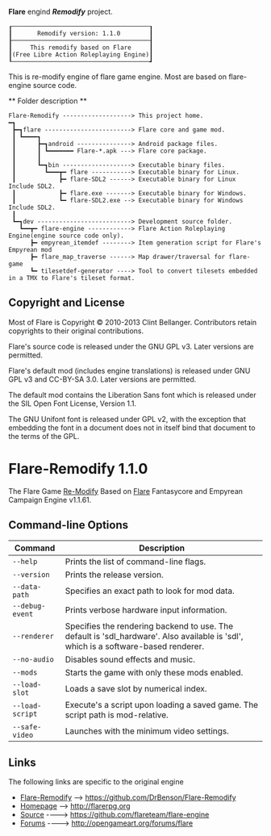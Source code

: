 
**Flare** engind **_Remodify_** project.
```
┎──────────────────────────────────────┒
┃       Remodify version: 1.1.0        ┃
┠──────────────────────────────────────┨
┃     This remodify based on Flare     ┃
┃(Free Libre Action Roleplaying Engine)┃
┖──────────────────────────────────────┛
```
  This is re-modify engine of flare game engine. Most are based on flare-engine source code.

** Folder description **
```
Flare-Remodify -------------------> This project home.
━┓
 ┣━┓flare ------------------------> Flare core and game mod.
 ┃ ┗━━━━┓
 ┃      ┣━┓android ---------------> Android package files.
 ┃      ┃ ┗━━━━━━━ Flare-*.apk ---> Flare core package.
 ┃      ┃
 ┃      ┗━┓bin -------------------> Executable binary files.
 ┃        ┗━━━┳━ flare -----------> Executable binary for Linux.
 ┃            ┣━ flare-SDL2 ------> Executable binary for Linux Include SDL2.
 ┃            ┣━ flare.exe -------> Executable binary for Windows.
 ┃            ┗━ flare-SDL2.exe --> Executable binary for Windows Include SDL2.
 ┃
 ┗━┓dev --------------------------> Development source folder.
   ┗━━┳━ flare-engine ------------> Flare Action Roleplaying Engine(engine source code only).
      ┣━ empyrean_itemdef --------> Item generation script for Flare's Empyrean mod
      ┣━ flare_map_traverse ------> Map drawer/traversal for flare-game
      ┗━ tilesetdef-generator ----> Tool to convert tilesets embedded in a TMX to Flare's tileset format.
```
## Copyright and License

Most of Flare is Copyright © 2010-2013 Clint Bellanger.
Contributors retain copyrights to their original contributions.

Flare's source code is released under the GNU GPL v3. Later versions are permitted.

Flare's default mod (includes engine translations) is released under GNU GPL v3 and CC-BY-SA 3.0.
Later versions are permitted.

The default mod contains the Liberation Sans font which is released under the SIL Open Font License, Version 1.1.

The GNU Unifont font is released under GPL v2, with the exception that embedding the font in a document does not in itself bind that document to the terms of the GPL.

# Flare-Remodify 1.1.0

The Flare Game [Re-Modify](https://github.com/DrBenson/Flare-Remodify) Based on [Flare](http://flarerpg.org) Fantasycore and Empyrean Campaign Engine v1.1.61.

## Command-line Options

| Command           | Description
|-------------------|----------------
| `--help`          | Prints the list of command-line flags.
| `--version`       | Prints the release version.
| `--data-path`     | Specifies an exact path to look for mod data.
| `--debug-event`   | Prints verbose hardware input information.
| `--renderer`      | Specifies the rendering backend to use. The default is 'sdl\_hardware'. Also available is 'sdl', which is a software-based renderer.
| `--no-audio`      | Disables sound effects and music.
| `--mods`          | Starts the game with only these mods enabled.
| `--load-slot`     | Loads a save slot by numerical index.
| `--load-script`   | Execute's a script upon loading a saved game. The script path is mod-relative.
| `--safe-video`    | Launches with the minimum video settings.

## Links

The following links are specific to the original engine

* [Flare-Remodify](https://github.com/DrBenson/Flare-Remodify) --> https://github.com/DrBenson/Flare-Remodify
* [Homepage](http://flarerpg.org) --> http://flarerpg.org
* [Source](https://github.com/flareteam/flare-engine) ----> https://github.com/flareteam/flare-engine
* [Forums](http://opengameart.org/forums/flare) ----> http://opengameart.org/forums/flare
